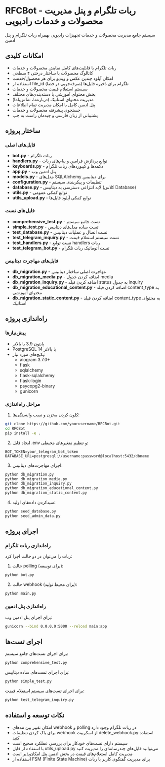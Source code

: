 # RFCBot - ربات تلگرام و پنل مدیریت محصولات و خدمات رادیویی

سیستم جامع مدیریت محصولات و خدمات تجهیزات رادیویی بهمراه ربات تلگرام و پنل ادمین

## امکانات کلیدی

- ربات تلگرام با قابلیت‌های کامل نمایش محصولات و خدمات
- کاتالوگ محصولات با ساختار درختی ۴ سطحی
- امکان آپلود چندین عکس و ویدیو برای هر محصول/خدمت
- استفاده از file_id تلگرام برای ذخیره فایل‌ها (صرفه‌جویی در فضا)
- سیستم استعلام قیمت محصولات و خدمات
- بخش محتوای آموزشی با دسته‌بندی‌های مختلف
- مدیریت محتوای استاتیک (درباره‌ما، تماس‌با‌ما)
- پنل ادمین کامل با امکان مدیریت تمام اطلاعات
- جستجوی پیشرفته محصولات و خدمات
- پشتیبانی از زبان فارسی و چیدمان راست به چپ

## ساختار پروژه

### فایل‌های اصلی

- **bot.py** - ربات تلگرام
- **handlers.py** - توابع پردازش فرامین و پیام‌های ربات
- **keyboards.py** - دکمه‌ها و کیبوردهای ربات تلگرام
- **app.py** - پنل ادمین وب
- **models.py** - مدل‌های SQLAlchemy برای دیتابیس
- **configuration.py** - تنظیمات و پیکربندی سیستم
- **database.py** - لایه انتزاعی دسترسی به دیتابیس (کلاس Database)
- **utils.py** - توابع کمکی عمومی
- **utils_upload.py** - توابع کمکی آپلود فایل‌ها

### فایل‌های تست

- **comprehensive_test.py** - تست جامع سیستم
- **simple_test.py** - تست ساده مدل‌های دیتابیس
- **test_database.py** - تست اتصال و عملیات دیتابیس
- **test_telegram_inquiry.py** - تست سیستم استعلام قیمت
- **test_handlers.py** - تست توابع handlers ربات
- **test_telegram_bot.py** - تست اتوماتیک ربات تلگرام

### فایل‌های مهاجرت دیتابیس

- **db_migration.py** - مهاجرت اصلی ساختار دیتابیس
- **db_migration_media.py** - اضافه کردن جدول media
- **db_migration_inquiry.py** - اضافه کردن فیلد status به جدول inquiry
- **db_migration_educational_content.py** - اضافه کردن فیلد content_type به محتوای آموزشی
- **db_migration_static_content.py** - اضافه کردن فیلد content_type به محتوای استاتیک

## راه‌اندازی پروژه

### پیش‌نیازها

- پایتون 3.9 یا بالاتر
- PostgreSQL 14 یا بالاتر
- پکیج‌های مورد نیاز:
  - aiogram 3.7.0+
  - flask
  - sqlalchemy
  - flask-sqlalchemy
  - flask-login
  - psycopg2-binary
  - gunicorn

### مراحل راه‌اندازی

1. کلون کردن مخزن و نصب وابستگی‌ها:

```bash
git clone https://github.com/yourusername/RFCBot.git
cd RFCBot
pip install -e .
```

2. ایجاد فایل .env و تنظیم متغیرهای محیطی:

```
BOT_TOKEN=your_telegram_bot_token
DATABASE_URL=postgresql://username:password@localhost:5432/dbname
```

3. اجرای مهاجرت‌های دیتابیس:

```bash
python db_migration.py
python db_migration_media.py
python db_migration_inquiry.py
python db_migration_educational_content.py
python db_migration_static_content.py
```

4. سیدکردن داده‌های اولیه:

```bash
python seed_database.py
python seed_admin_data.py
```

## اجرای پروژه

### راه‌اندازی ربات تلگرام

ربات را می‌توان در دو حالت اجرا کرد:

1. حالت polling (برای توسعه):

```bash
python bot.py
```

2. حالت webhook (برای محیط تولید):

```bash
python main.py
```

### راه‌اندازی پنل ادمین

برای اجرای پنل ادمین وب:

```bash
gunicorn --bind 0.0.0.0:5000 --reload main:app
```

## اجرای تست‌ها

برای اجرای تست‌های جامع سیستم:

```bash
python comprehensive_test.py
```

برای اجرای تست‌های ساده دیتابیس:

```bash
python simple_test.py
```

برای اجرای تست‌های سیستم استعلام قیمت:

```bash
python test_telegram_inquiry.py
```

## نکات توسعه و استفاده

- امکان تغییر بین مدهای webhook و polling در ربات تلگرام وجود دارد
- برای پاک کردن تنظیمات webhook از اسکریپت delete_webhook.py استفاده کنید
- سیستم دارای تست‌های خودکار برای بررسی عملکرد صحیح است
- با استفاده از فایل utils_upload.py می‌توانید فایل‌های چندرسانه‌ای را مدیریت کنید
- مدیریت کامل استعلام‌های قیمت در بخش ادمین پنل امکان‌پذیر است
- استفاده از FSM (Finite State Machine) برای مدیریت گفتگوی کاربر با ربات
